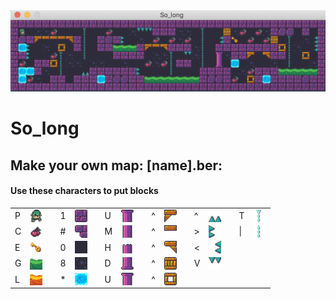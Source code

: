 <img src="frames/Screen Shot 2021-07-06 at 7.28.13 PM.png">
 
# So_long

## Make your own map: [name].ber:
#### Use these characters to put blocks


<table>
 <tr><td> P </td><td><img src="frames/spr_character_down.png" align="center" width="20px" height="20px" ></td><td></td><td> 1 </td><td><img src="frames/wall.png" align="center" width="20px" height="20px" ></td><td></td><td> U </td><td><img src="frames/column_up.png" align="center" width="20px" height="20px" ></td><td></td><td> ^ </td><td><img src=frames/wooden_block.png align="center" width="20px" height="20px" ></td><td></td><td> ^ </td><td><img src="frames/tooth_down.png" align="center" width="20px" height="20px" ><td></td><td> T </td><td><img src="frames/chain_up.png" align="center" width="20px" height="20px" ></td></tr>
 
 <tr><td> C </td><td><img src="frames/cherry3.png" align="center" width="20px" height="20px"></td><td>  </td><td> # </td><td><img src="frames/wall_destroed1.png" align="center" width="20px" height="20px" ></td><td>  </td><td> M </td><td><img src="frames/column_middle.png" align="center" width="20px" height="20px" ><td></td><td> ^ </td><td><img src=frames/wooden_block2.png align="center" width="20px" height="20px" ></td></td><td></td><td> > </td><td><img src="frames/tooth_left.png" align="center" width="20px" height="20px" ></td><td></td><td> | </td><td><img src="frames/chain.png" align="center" width="20px" height="20px" ></td></tr>
 
 <tr><td> E </td><td><img src="frames/key.png" align="center" width="20px" height="20px"></td><td>  </td><td> 0 </td><td><img src="frames/floor3.png" align="center" width="20px" height="20px"> </td><td>  </td><td> H </td><td><img src="frames/column_half.png" align="center" width="20px" height="20px" ></td><td></td><td> ^ </td><td><img src=frames/wooden_block1.png align="center" width="20px" height="20px" ></td><td></td><td> < </td><td><img src="frames/tooth_right.png" align="center" width="20px" height="20px" ></td></tr>
 
 <tr><td> G </td><td><img src="frames/grass.png" align="center" width="20px" height="20px"> </td><td>  </td><td> 8 </td><td><img src="frames/floor4.png" align="center" width="20px" height="20px"> </td><td>  </td><td> D </td><td><img src="frames/column_down.png" align="center" width="20px" height="20px" ></td><td></td><td> ^ </td><td><img src=frames/wooden_block4.png align="center" width="20px" height="20px" ></td><td></td><td> V </td><td><img src="frames/tooth_up.png" align="center" width="20px" height="20px" ></td></tr>
 
 <tr><td> L </td><td><img src="frames/lavad.png" align="center" width="20px" height="20px"> </td><td>  </td><td>  *</td><td><img src="frames/ice.png" align="center" width="20px" height="20px"> </td><td></td><td> U </td><td><img src="frames/column_up.png" align="center" width="20px" height="20px" ></td><td></td><td> ^ </td><td><img src=frames/wooden_block3.png align="center" width="20px" height="20px" ></td></tr>
</table>

 
